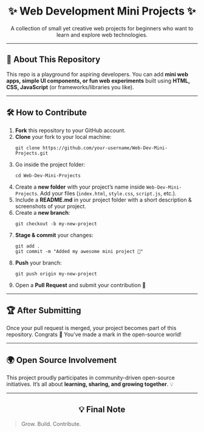 <h1 align="center">✨ Web Development Mini Projects ✨</h1>

<p align="center">
  A collection of small yet creative web projects for beginners who want to learn and explore web technologies.  
</p>

<hr>

<h2>📘 About This Repository</h2>
<p>
  This repo is a playground for aspiring developers.  
  You can add <b>mini web apps, simple UI components, or fun web experiments</b> built using 
  <b>HTML, CSS, JavaScript</b> (or frameworks/libraries you like).  
</p>

<hr>

<h2>🛠 How to Contribute</h2>

<ol>
  <li><b>Fork</b> this repository to your GitHub account.</li>

  <li><b>Clone</b> your fork to your local machine:<br>
    <pre><code>git clone https://github.com/your-username/Web-Dev-Mini-Projects.git</code></pre>
  </li>

  <li>Go inside the project folder:<br>
    <pre><code>cd Web-Dev-Mini-Projects</code></pre>
  </li>

  <li>Create a <b>new folder</b> with your project’s name inside <code>Web-Dev-Mini-Projects</code>.  
      Add your files (<code>index.html</code>, <code>style.css</code>, <code>script.js</code>, etc.).</li>

  <li>Include a <b>README.md</b> in your project folder with a short description & screenshots of your project.</li>

  <li>Create a <b>new branch</b>:<br>
    <pre><code>git checkout -b my-new-project</code></pre>
  </li>

  <li><b>Stage & commit</b> your changes:<br>
    <pre><code>git add .
git commit -m "Added my awesome mini project 🚀"</code></pre>
  </li>

  <li><b>Push</b> your branch:<br>
    <pre><code>git push origin my-new-project</code></pre>
  </li>

  <li>Open a <b>Pull Request</b> and submit your contribution 🎉</li>
</ol>

<hr>

<h2>🏆 After Submitting</h2>
<p>
  Once your pull request is merged, your project becomes part of this repository.  
  Congrats 🎊 You’ve made a mark in the open-source world!
</p>

<hr>

<h2>🌍 Open Source Involvement</h2>
<p>
  This project proudly participates in community-driven open-source initiatives.  
  It’s all about <b>learning, sharing, and growing together</b>. 💡
</p>

<hr>

<h2 align="center">💡 Final Note</h2>

> Grow. Build. Contribute. 
 

